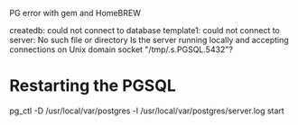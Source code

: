PG error with gem and HomeBREW 

createdb: could not connect to database template1: could not connect to server: No such file or directory
	Is the server running locally and accepting
	connections on Unix domain socket "/tmp/.s.PGSQL.5432"?

# Restarting the PGSQL

pg_ctl -D /usr/local/var/postgres -l /usr/local/var/postgres/server.log start




